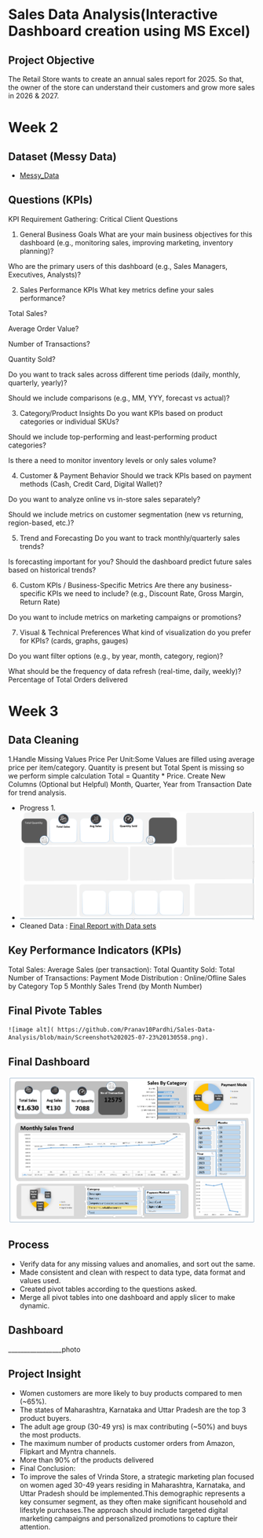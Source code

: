# Sales Data Analysis(Interactive Dashboard creation using MS Excel)
## Project Objective
The Retail Store wants to create an annual sales report for 2025. So that, the owner of the store can understand their customers and grow more sales in 2026 & 2027.
# Week 2
## Dataset  (Messy Data)   
- <a href="https://github.com/Pranav10Pardhi/Sales-Data-Analysis/blob/main/retail_store_sales%20(1).csv">Messy_Data</a>

## Questions (KPIs)
KPI Requirement Gathering: Critical Client Questions
1. General Business Goals
What are your main business objectives for this dashboard (e.g., monitoring sales, improving marketing, inventory planning)?

Who are the primary users of this dashboard (e.g., Sales Managers, Executives, Analysts)?

2. Sales Performance KPIs
What key metrics define your sales performance?

Total Sales?

Average Order Value?

Number of Transactions?

Quantity Sold?

Do you want to track sales across different time periods (daily, monthly, quarterly, yearly)?

Should we include comparisons (e.g., MM, YYY, forecast vs actual)?

3. Category/Product Insights
Do you want KPIs based on product categories or individual SKUs?

Should we include top-performing and least-performing product categories?

Is there a need to monitor inventory levels or only sales volume?

4. Customer & Payment Behavior
Should we track KPIs based on payment methods (Cash, Credit Card, Digital Wallet)?

Do you want to analyze online vs in-store sales separately?

Should we include metrics on customer segmentation (new vs returning, region-based, etc.)?

5. Trend and Forecasting
Do you want to track monthly/quarterly sales trends?

Is forecasting important for you? Should the dashboard predict future sales based on historical trends?

6. Custom KPIs / Business-Specific Metrics
Are there any business-specific KPIs we need to include? (e.g., Discount Rate, Gross Margin, Return Rate)

Do you want to include metrics on marketing campaigns or promotions?

7. Visual & Technical Preferences
What kind of visualization do you prefer for KPIs? (cards, graphs, gauges)

Do you want filter options (e.g., by year, month, category, region)?

What should be the frequency of data refresh (real-time, daily, weekly)?
Percentage of Total Orders delivered

# Week 3
## Data Cleaning 
1.Handle Missing Values
   Price Per Unit:Some Values are filled using average price per item/category.
   Quantity is present but Total Spent is missing so we perform simple calculation Total = Quantity * Price.
   Create New Columns (Optional but Helpful)
   Month, Quarter, Year from Transaction Date for trend analysis.
- Progress 1.
- ![image alt](https://github.com/Pranav10Pardhi/Sales-Data-Analysis/blob/b98a70e9bd182035afd7f52eb678f5d0cd404bbf/Screenshot%202025-07-22%20105131.png)
-  Cleaned Data : <a href="https://github.com/Pranav10Pardhi/Sales-Data-Analysis/blob/main/Book1.xlsx">Final Report with Data sets</a>
## Key Performance Indicators (KPIs)
Total Sales:
Average Sales (per transaction): 
Total Quantity Sold:
Total Number of Transactions:
Payment Mode Distribution : Online/Ofline
Sales by Category Top 5
Monthly Sales Trend (by Month Number)
##  Final Pivote Tables
    ![image alt]( https://github.com/Pranav10Pardhi/Sales-Data-Analysis/blob/main/Screenshot%202025-07-23%20130558.png).
## Final Dashboard
![image alt](https://github.com/Pranav10Pardhi/Sales-Data-Analysis/blob/main/Screenshot%202025-07-23%20130147.png)
## Process
- Verify data for any missing values and anomalies, and sort out the same.
- Made consistent and clean with respect to data type, data format and values used.
- Created pivot tables according to the questions asked.
- Merge all pivot tables into one dashboard and apply slicer to make dynamic.
## Dashboard

_________________photo

## Project Insight
- Women customers are more likely to buy products compared to men (~65%).
- The states of Maharashtra, Karnataka and Uttar Pradesh are the top 3 product buyers.
- The adult age group (30-49 yrs) is max contributing (~50%) and buys the most products.
- The maximum number of products customer orders from Amazon, Flipkart and Myntra channels.
- More than 90% of the products delivered
- Final Conclusion:
- To improve the sales of Vrinda Store, a strategic marketing plan focused on women aged 30-49 years residing in Maharashtra, Karnataka, and Uttar Pradesh should be implemented.This demographic represents a key consumer segment, as they often make significant household and lifestyle purchases.The approach should include targeted digital marketing campaigns and personalized promotions to capture their attention.

